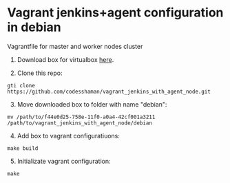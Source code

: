 # Vagrant jenkins+agent configuration in debian
Vagrantfile for master and worker nodes cluster

1. Download box for virtualbox [here](https://portal.cloud.hashicorp.com/vagrant/discover/bento/debian-13.0).

2. Clone this repo:

```
gti clone https://github.com/codesshaman/vagrant_jenkins_with_agent_node.git
```

3. Move downloaded box to folder with name "debian":

```
mv /path/to/f44e0d25-758e-11f0-a0a4-42cf001a3211 /path/to/vagrant_jenkins_with_agent_node/debian
```

4. Add box to vagrant configuratiuons:

```
make build
```

5. Initializate vagrant configuration:

```
make
```
